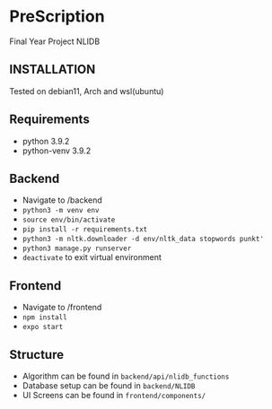 # PreScription
Final Year Project NLIDB

## INSTALLATION
Tested on debian11, Arch and wsl(ubuntu)

## Requirements
- python 3.9.2
- python-venv 3.9.2

## Backend
- Navigate to /backend
- `python3 -m venv env`
- `source env/bin/activate`
- `pip install -r requirements.txt`
- `python3 -m nltk.downloader -d env/nltk_data stopwords punkt'`
- `python3 manage.py runserver`
- `deactivate` to exit virtual environment

## Frontend
- Navigate to /frontend
- `npm install`
- `expo start`


## Structure
- Algorithm can be found in `backend/api/nlidb_functions`
- Database setup can be found in `backend/NLIDB`
- UI Screens can be found in `frontend/components/`